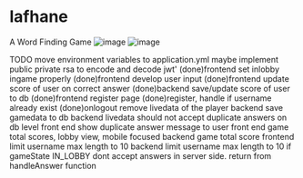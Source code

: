 # lafhane
A Word Finding Game
![image](https://user-images.githubusercontent.com/31761983/123533689-6a0ca300-d6e5-11eb-8f95-f191966ef40a.png)
![image](https://user-images.githubusercontent.com/31761983/123533730-cf609400-d6e5-11eb-98f6-2811181d9d5a.png)



TODO 
move environment variables to application.yml
maybe implement public private rsa to encode and decode jwt'
(done)frontend set inlobby ingame properly
(done)frontend develop user input
(done)frontend update score of user on correct answer
(done)backend save/update score of user to db
(done)frontend register page
(done)register, handle if username already exist
(done)onlogout remove livedata of the player
backend save gamedata to db
backend livedata should not accept duplicate answers on db level
front end show duplicate answer message to user
front end game total scores, lobby view, mobile focused
backend game total score
frontend limit username max length to 10
backend  limit username max length to 10
if gameState IN_LOBBY dont accept answers in server side. return from handleAnswer function